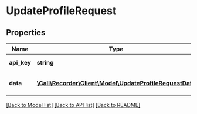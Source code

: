 # UpdateProfileRequest

## Properties
Name | Type | Description | Notes
------------ | ------------- | ------------- | -------------
**api_key** | **string** |  | [default to '']
**data** | [**\Call\Recorder\Client\Model\UpdateProfileRequestData**](UpdateProfileRequestData.md) |  | [optional] [default to '']

[[Back to Model list]](../README.md#documentation-for-models) [[Back to API list]](../README.md#documentation-for-api-endpoints) [[Back to README]](../README.md)


